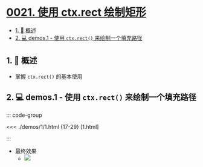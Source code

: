 # [0021. 使用 ctx.rect 绘制矩形](https://github.com/Tdahuyou/TNotes.canvas/tree/main/notes/0021.%20%E4%BD%BF%E7%94%A8%20ctx.rect%20%E7%BB%98%E5%88%B6%E7%9F%A9%E5%BD%A2)

<!-- region:toc -->

- [1. 📝 概述](#1--概述)
- [2. 💻 demos.1 - 使用 `ctx.rect()` 来绘制一个填充路径](#2--demos1---使用-ctxrect-来绘制一个填充路径)

<!-- endregion:toc -->

## 1. 📝 概述

- 掌握 `ctx.rect()` 的基本使用

## 2. 💻 demos.1 - 使用 `ctx.rect()` 来绘制一个填充路径

::: code-group

<<< ./demos/1/1.html {17-29} [1.html]

:::

- 最终效果
  - ![](https://cdn.jsdelivr.net/gh/Tdahuyou/imgs@main/2024-10-04-00-48-50.png)
